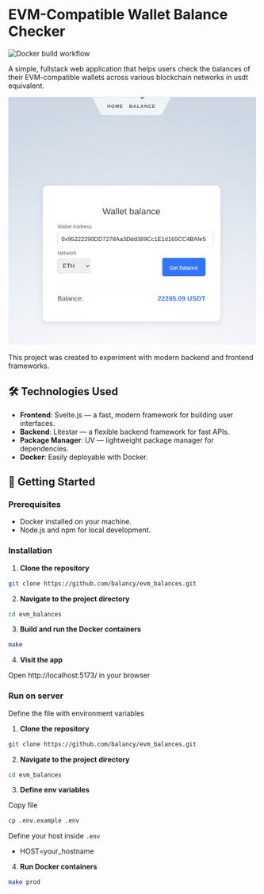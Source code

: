 # EVM-Compatible Wallet Balance Checker
![Docker build workflow](https://github.com/balancy/evm_balances/actions/workflows/docker-publish.yml/badge.svg)

A simple, fullstack web application that helps users check the balances of their EVM-compatible wallets across various blockchain networks in usdt equivalent.

![ui](evm.png)

This project was created to experiment with modern backend and frontend frameworks.

## 🛠 Technologies Used
- **Frontend**: Svelte.js — a fast, modern framework for building user interfaces.
- **Backend**: Litestar — a flexible backend framework for fast APIs.
- **Package Manager**: UV — lightweight package manager for dependencies.
- **Docker**: Easily deployable with Docker.

## 🚀 Getting Started

### Prerequisites
- Docker installed on your machine.
- Node.js and npm for local development.

### Installation
1. **Clone the repository**

```sh
git clone https://github.com/balancy/evm_balances.git
```

2. **Navigate to the project directory**

```sh
cd evm_balances
```

3. **Build and run the Docker containers**

```sh
make
```

4. **Visit the app**

Open http://localhost:5173/ in your browser


### Run on server
Define the file with environment variables

1. **Clone the repository**

```sh
git clone https://github.com/balancy/evm_balances.git
```

2. **Navigate to the project directory**

```sh
cd evm_balances
```

3. **Define env variables**

Copy file
```sh
cp .env.example .env
```

Define your host inside `.env`
- HOST=your_hostname

4. **Run Docker containers**

```sh
make prod
```
